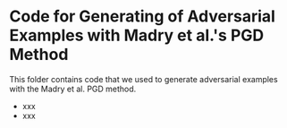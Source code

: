 # Code for Generating of Adversarial Examples with Madry et al.'s PGD Method

This folder contains code that we used to generate adversarial examples with the Madry et al. PGD method.

- xxx
- xxx